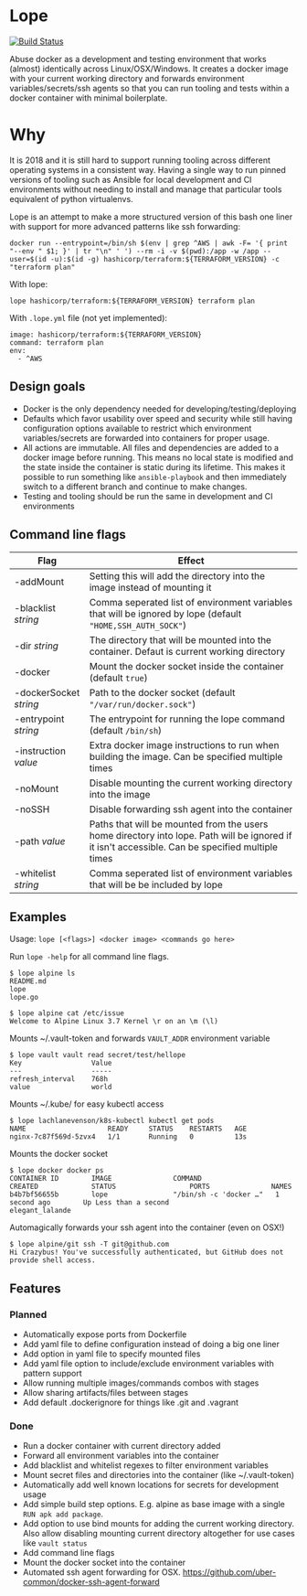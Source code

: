 # Lope

[![Build Status](https://travis-ci.org/Crazybus/lope.svg?branch=master)](https://travis-ci.org/Crazybus/lope)

Abuse docker as a development and testing environment that works (almost) identically across Linux/OSX/Windows. It creates a docker image with your current working directory and forwards environment variables/secrets/ssh agents so that you can run tooling and tests within a docker container with minimal boilerplate. 

# Why

It is 2018 and it is still hard to support running tooling across different operating systems in a consistent way. Having a single way to run pinned versions of tooling such as Ansible for local development and CI environments without needing to install and manage that particular tools equivalent of python virtualenvs. 

Lope is an attempt to make a more structured version of this bash one liner with support for more advanced patterns like ssh forwarding:
```
docker run --entrypoint=/bin/sh $(env | grep ^AWS | awk -F= '{ print "--env " $1; }' | tr "\n" ' ') --rm -i -v $(pwd):/app -w /app --user=$(id -u):$(id -g) hashicorp/terraform:${TERRAFORM_VERSION} -c "terraform plan"
```
With lope:
```
lope hashicorp/terraform:${TERRAFORM_VERSION} terraform plan
```

With `.lope.yml` file (not yet implemented):
```
image: hashicorp/terraform:${TERRAFORM_VERSION}
command: terraform plan
env:
  - ^AWS
``` 

## Design goals

* Docker is the only dependency needed for developing/testing/deploying
* Defaults which favor usability over speed and security while still having configuration options available to restrict which environment variables/secrets are forwarded into containers for proper usage. 
* All actions are immutable. All files and dependencies are added to a docker image before running. This means no local state is modified and the state inside the container is static during its lifetime. This makes it possible to run something like `ansible-playbook` and then immediately switch to a different branch and continue to make changes.
* Testing and tooling should be run the same in development and CI environments

## Command line flags
| Flag                   | Effect                                                                                                                                           |
|------------------------|--------------------------------------------------------------------------------------------------------------------------------------------------|
| -addMount              | Setting this will add the directory into the image instead of mounting it                                                                        |
| -blacklist _string_    | Comma seperated list of environment variables that will be ignored by lope (default `"HOME,SSH_AUTH_SOCK"`)                                      |
| -dir _string_          | The directory that will be mounted into the container. Defaut is current working directory                                                       |
| -docker                | Mount the docker socket inside the container (default `true`)                                                                                    |
| -dockerSocket _string_ | Path to the docker socket (default `"/var/run/docker.sock"`)                                                                                     |
| -entrypoint _string_   | The entrypoint for running the lope command (default `/bin/sh`)                                                                                  |
| -instruction _value_   | Extra docker image instructions to run when building the image. Can be specified multiple times                                                  |
| -noMount               | Disable mounting the current working directory into the image                                                                                    |
| -noSSH                 | Disable forwarding ssh agent into the container                                                                                                  |
| -path _value_          | Paths that will be mounted from the users home directory into lope. Path will be ignored if it isn't accessible. Can be specified multiple times |
| -whitelist _string_    | Comma seperated list of environment variables that will be be included by lope                                                                   |


## Examples

Usage: `lope [<flags>] <docker image> <commands go here>`

Run `lope -help` for all command line flags.

```
$ lope alpine ls
README.md
lope
lope.go
```

```
$ lope alpine cat /etc/issue
Welcome to Alpine Linux 3.7 Kernel \r on an \m (\l)
```

Mounts ~/.vault-token and forwards `VAULT_ADDR` environment variable
```
$ lope vault vault read secret/test/hellope
Key                 Value
---                 -----
refresh_interval    768h
value               world
```

Mounts ~/.kube/ for easy kubectl access
```
$ lope lachlanevenson/k8s-kubectl kubectl get pods
NAME                    READY     STATUS    RESTARTS   AGE
nginx-7c87f569d-5zvx4   1/1       Running   0          13s
```

Mounts the docker socket
```
$ lope docker docker ps
CONTAINER ID        IMAGE               COMMAND                  CREATED             STATUS                  PORTS               NAMES
b4b7bf56655b        lope                "/bin/sh -c 'docker …"   1 second ago        Up Less than a second                       elegant_lalande
```

Automagically forwards your ssh agent into the container (even on OSX!)
```
$ lope alpine/git ssh -T git@github.com
Hi Crazybus! You've successfully authenticated, but GitHub does not provide shell access.
```

## Features

### Planned

* Automatically expose ports from Dockerfile
* Add yaml file to define configuration instead of doing a big one liner
* Add option in yaml file to specify mounted files
* Add yaml file option to include/exclude environment variables with pattern support
* Allow running multiple images/commands combos with stages
* Allow sharing artifacts/files between stages
* Add default .dockerignore for things like .git and .vagrant

### Done

* Run a docker container with current directory added
* Forward all environment variables into the container
* Add blacklist and whitelist regexes to filter environment variables
* Mount secret files and directories into the container (like ~/.vault-token)
* Automatically add well known locations for secrets for development usage
* Add simple build step options. E.g. alpine as base image with a single `RUN apk add package`. 
* Add option to use bind mounts for adding the current working directory. Also allow disabling mounting current directory altogether for use cases like `vault status`
* Add command line flags
* Mount the docker socket into the container
* Automated ssh agent forwarding for OSX. https://github.com/uber-common/docker-ssh-agent-forward

